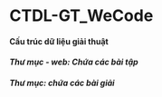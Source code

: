 # CTDL-GT_WeCode
#### <p>Cấu trúc dữ liệu giải thuật</p>
#### <i>Thư mục - web: Chứa các bài tập</i>
##### <i>Thư mục: chứa các bài giải</i>

